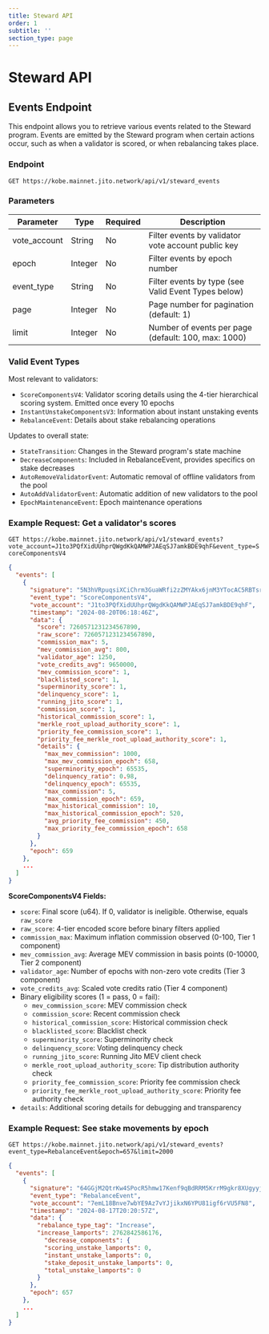 ```yaml
---
title: Steward API
order: 1
subtitle: ''
section_type: page
---
```


# Steward API

## Events Endpoint

This endpoint allows you to retrieve various events related to the Steward program. Events are emitted by the Steward program when certain actions occur, such as when a validator is scored, or when rebalancing takes place.

### Endpoint

`GET https://kobe.mainnet.jito.network/api/v1/steward_events`

### Parameters

| Parameter    | Type    | Required | Description                                         |
| ------------ | ------- | -------- | --------------------------------------------------- |
| vote_account | String  | No       | Filter events by validator vote account public key  |
| epoch        | Integer | No       | Filter events by epoch number                       |
| event_type   | String  | No       | Filter events by type (see Valid Event Types below) |
| page         | Integer | No       | Page number for pagination (default: 1)             |
| limit        | Integer | No       | Number of events per page (default: 100, max: 1000) |

### Valid Event Types

Most relevant to validators:

- `ScoreComponentsV4`: Validator scoring details using the 4-tier hierarchical scoring system. Emitted once every 10 epochs
- `InstantUnstakeComponentsV3`: Information about instant unstaking events
- `RebalanceEvent`: Details about stake rebalancing operations

Updates to overall state:

- `StateTransition`: Changes in the Steward program's state machine
- `DecreaseComponents`: Included in RebalanceEvent, provides specifics on stake decreases
- `AutoRemoveValidatorEvent`: Automatic removal of offline validators from the pool
- `AutoAddValidatorEvent`: Automatic addition of new validators to the pool
- `EpochMaintenanceEvent`: Epoch maintenance operations

### Example Request: Get a validator's scores

`GET https://kobe.mainnet.jito.network/api/v1/steward_events?vote_account=J1to3PQfXidUUhprQWgdKkQAMWPJAEqSJ7amkBDE9qhF&event_type=ScoreComponentsV4`

```json
{
  "events": [
    {
      "signature": "5N3hVRpuqsiXCiChrm3GuaWRfi2zZMYAkx6jnM3YTocAC5RBTsrukk4ghFHeCyZawC7Ca72i7fo8TNg2MsG1zXP7",
      "event_type": "ScoreComponentsV4",
      "vote_account": "J1to3PQfXidUUhprQWgdKkQAMWPJAEqSJ7amkBDE9qhF",
      "timestamp": "2024-08-20T06:18:46Z",
      "data": {
        "score": 7260571231234567890,
        "raw_score": 7260571231234567890,
        "commission_max": 5,
        "mev_commission_avg": 800,
        "validator_age": 1250,
        "vote_credits_avg": 9650000,
        "mev_commission_score": 1,
        "blacklisted_score": 1,
        "superminority_score": 1,
        "delinquency_score": 1,
        "running_jito_score": 1,
        "commission_score": 1,
        "historical_commission_score": 1,
        "merkle_root_upload_authority_score": 1,
        "priority_fee_commission_score": 1,
        "priority_fee_merkle_root_upload_authority_score": 1,
        "details": {
          "max_mev_commission": 1000,
          "max_mev_commission_epoch": 658,
          "superminority_epoch": 65535,
          "delinquency_ratio": 0.98,
          "delinquency_epoch": 65535,
          "max_commission": 5,
          "max_commission_epoch": 659,
          "max_historical_commission": 10,
          "max_historical_commission_epoch": 520,
          "avg_priority_fee_commission": 450,
          "max_priority_fee_commission_epoch": 658
        }
      },
      "epoch": 659
    },
    ...
  ]
}
```

**ScoreComponentsV4 Fields:**

- `score`: Final score (u64). If 0, validator is ineligible. Otherwise, equals `raw_score`
- `raw_score`: 4-tier encoded score before binary filters applied
- `commission_max`: Maximum inflation commission observed (0-100, Tier 1 component)
- `mev_commission_avg`: Average MEV commission in basis points (0-10000, Tier 2 component)
- `validator_age`: Number of epochs with non-zero vote credits (Tier 3 component)
- `vote_credits_avg`: Scaled vote credits ratio (Tier 4 component)
- Binary eligibility scores (1 = pass, 0 = fail):
  - `mev_commission_score`: MEV commission check
  - `commission_score`: Recent commission check
  - `historical_commission_score`: Historical commission check
  - `blacklisted_score`: Blacklist check
  - `superminority_score`: Superminority check
  - `delinquency_score`: Voting delinquency check
  - `running_jito_score`: Running Jito MEV client check
  - `merkle_root_upload_authority_score`: Tip distribution authority check
  - `priority_fee_commission_score`: Priority fee commission check
  - `priority_fee_merkle_root_upload_authority_score`: Priority fee authority check
- `details`: Additional scoring details for debugging and transparency

### Example Request: See stake movements by epoch

`GET https://kobe.mainnet.jito.network/api/v1/steward_events?event_type=RebalanceEvent&epoch=657&limit=2000`

```json
{
  "events": [
    {
      "signature": "64GGjM2QtrKw4SPocR5hmw17Kenf9qBdRRM5KrrM9gkr8XUgyyjXNQkuzfxq3ZhDJgHU8jvhUKxaAfMnnGp85Uss",
      "event_type": "RebalanceEvent",
      "vote_account": "7emL18Bnve7wbYE9Az7vYJjikxN6YPU81igf6rVU5FN8",
      "timestamp": "2024-08-17T20:20:57Z",
      "data": {
        "rebalance_type_tag": "Increase",
        "increase_lamports": 2762842586176,
          "decrease_components": {
          "scoring_unstake_lamports": 0,
          "instant_unstake_lamports": 0,
          "stake_deposit_unstake_lamports": 0,
          "total_unstake_lamports": 0
        }
      },
      "epoch": 657
    },
    ...
  ]
}
```
